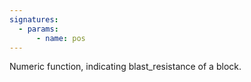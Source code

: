 ```yaml
---
signatures:
  - params:
      - name: pos
---
```


Numeric function, indicating blast_resistance of a block.
